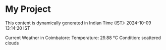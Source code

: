 # My Project

This content is dynamically generated in Indian Time (IST): 2024-10-09 13:14:20 IST


Current Weather in Coimbatore:
Temperature: 29.88 °C
Condition: scattered clouds
